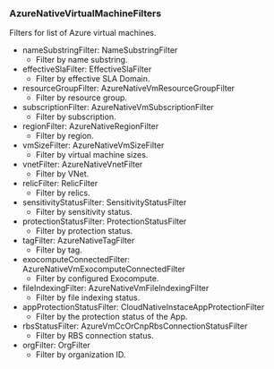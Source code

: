### AzureNativeVirtualMachineFilters
Filters for list of Azure virtual machines.

- nameSubstringFilter: NameSubstringFilter
  - Filter by name substring.
- effectiveSlaFilter: EffectiveSlaFilter
  - Filter by effective SLA Domain.
- resourceGroupFilter: AzureNativeVmResourceGroupFilter
  - Filter by resource group.
- subscriptionFilter: AzureNativeVmSubscriptionFilter
  - Filter by subscription.
- regionFilter: AzureNativeRegionFilter
  - Filter by region.
- vmSizeFilter: AzureNativeVmSizeFilter
  - Filter by virtual machine sizes.
- vnetFilter: AzureNativeVnetFilter
  - Filter by VNet.
- relicFilter: RelicFilter
  - Filter by relics.
- sensitivityStatusFilter: SensitivityStatusFilter
  - Filter by sensitivity status.
- protectionStatusFilter: ProtectionStatusFilter
  - Filter by protection status.
- tagFilter: AzureNativeTagFilter
  - Filter by tag.
- exocomputeConnectedFilter: AzureNativeVmExocomputeConnectedFilter
  - Filter by configured Exocompute.
- fileIndexingFilter: AzureNativeVmFileIndexingFilter
  - Filter by file indexing status.
- appProtectionStatusFilter: CloudNativeInstaceAppProtectionFilter
  - Filter by the protection status of the App.
- rbsStatusFilter: AzureVmCcOrCnpRbsConnectionStatusFilter
  - Filter by RBS connection status.
- orgFilter: OrgFilter
  - Filter by organization ID.
